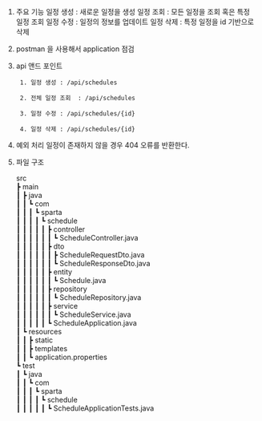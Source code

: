 1. 주요 기능
    일정 생성 : 새로운 일정을 생성
    일정 조회 : 모든 일정을 조회 혹은 특정 일정 조회
    일정 수정 : 일정의 정보를 업데이트
    일정 삭제 : 특정 일정을 id 기반으로 삭제 

2. postman 을 사용해서 application 점검 

3. api 앤드 포인트 
     
        1. 일정 생성 : /api/schedules

        2. 전체 일정 조회  : /api/schedules
        
        3. 일정 수정 : /api/schedules/{id}
        
        4. 일정 삭제 : /api/schedules/{id}

4. 예외 처리
    일정이 존재하지 않을 경우 404 오류를 반환한다. 

5. 파일 구조 

   src<br>
   ┣ main<br>
   ┃ ┣ java<br>
   ┃ ┃ ┗ com<br>
   ┃ ┃ ┃ ┗ sparta <br>
   ┃ ┃ ┃ ┃ ┗ schedule <br>
   ┃ ┃ ┃ ┃ ┃ ┣ controller <br>
   ┃ ┃ ┃ ┃ ┃ ┃ ┗ ScheduleController.java <br>
   ┃ ┃ ┃ ┃ ┃ ┣ dto <br>
   ┃ ┃ ┃ ┃ ┃ ┃ ┣ ScheduleRequestDto.java <br>
   ┃ ┃ ┃ ┃ ┃ ┃ ┗ ScheduleResponseDto.java <br>
   ┃ ┃ ┃ ┃ ┃ ┣ entity <br>
   ┃ ┃ ┃ ┃ ┃ ┃ ┗ Schedule.java <br>
   ┃ ┃ ┃ ┃ ┃ ┣ repository <br>
   ┃ ┃ ┃ ┃ ┃ ┃ ┗ ScheduleRepository.java <br>
   ┃ ┃ ┃ ┃ ┃ ┣ service <br>
   ┃ ┃ ┃ ┃ ┃ ┃ ┗ ScheduleService.java <br>
   ┃ ┃ ┃ ┃ ┃ ┗ ScheduleApplication.java <br>
   ┃ ┗ resources <br>
   ┃ ┃ ┣ static <br>
   ┃ ┃ ┣ templates <br>
   ┃ ┃ ┗ application.properties <br>
   ┗ test <br>
   ┃ ┗ java <br>
   ┃ ┃ ┗ com <br>
   ┃ ┃ ┃ ┗ sparta <br>
   ┃ ┃ ┃ ┃ ┗ schedule <br>
   ┃ ┃ ┃ ┃ ┃ ┗ ScheduleApplicationTests.java